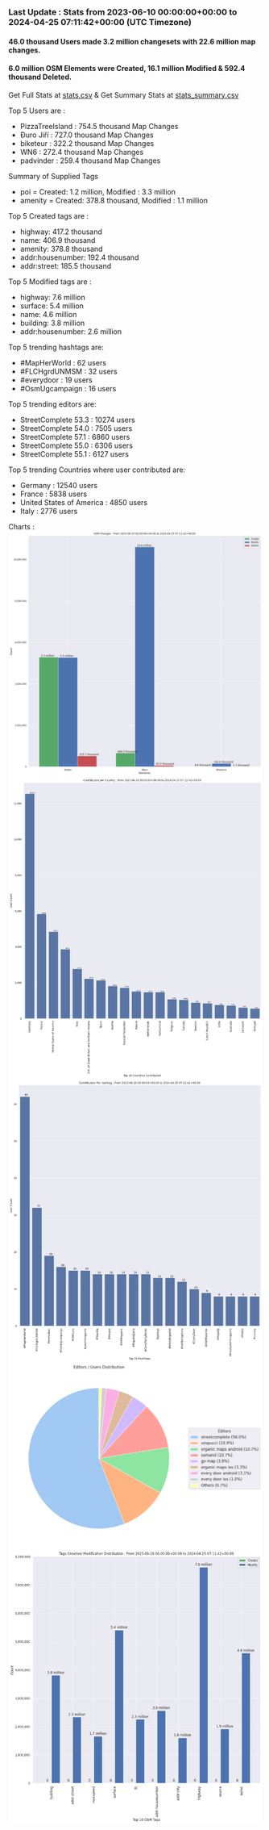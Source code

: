### Last Update : Stats from 2023-06-10 00:00:00+00:00 to 2024-04-25 07:11:42+00:00 (UTC Timezone)

#### 46.0 thousand Users made 3.2 million changesets with 22.6 million map changes.
#### 6.0 million OSM Elements were Created, 16.1 million Modified & 592.4 thousand Deleted.
Get Full Stats at [stats.csv](/stats/fieldmappers/Daily/stats.csv)
 & Get Summary Stats at [stats_summary.csv](/stats/fieldmappers/Daily/stats_summary.csv)

Top 5 Users are : 
- PizzaTreeIsland : 754.5 thousand Map Changes
- Đuro Jiří : 727.0 thousand Map Changes
- biketeur : 322.2 thousand Map Changes
- WN6 : 272.4 thousand Map Changes
- padvinder : 259.4 thousand Map Changes

Summary of Supplied Tags
- poi = Created: 1.2 million, Modified : 3.3 million
- amenity = Created: 378.8 thousand, Modified : 1.1 million


Top 5 Created tags are :
- highway: 417.2 thousand
- name: 406.9 thousand
- amenity: 378.8 thousand
- addr:housenumber: 192.4 thousand
- addr:street: 185.5 thousand


Top 5 Modified tags are :
- highway: 7.6 million
- surface: 5.4 million
- name: 4.6 million
- building: 3.8 million
- addr:housenumber: 2.6 million


Top 5 trending hashtags are:
- #MapHerWorld : 62 users
- #FLCHgrdUNMSM : 32 users
- #everydoor : 19 users
- #OsmUgcampaign : 16 users


Top 5 trending editors are:
- StreetComplete 53.3 : 10274 users
- StreetComplete 54.0 : 7505 users
- StreetComplete 57.1 : 6860 users
- StreetComplete 55.0 : 6306 users
- StreetComplete 55.1 : 6127 users


Top 5 trending Countries where user contributed are:
- Germany : 12540 users
- France : 5838 users
- United States of America : 4850 users
- Italy : 2776 users


 Charts : 
![Alt text](./stats_osm_changes.png) 
![Alt text](./stats_users_per_country.png) 
![Alt text](./stats_users_per_hashtag.png) 
![Alt text](./stats_editors_pie_chart.png) 
![Alt text](./stats_tags.png) 
